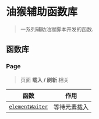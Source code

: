 # 油猴辅助函数库

> 一系列辅助油猴脚本开发的函数. 

## 函数库

### Page

> 页面 **载入 / 刷新** 相关

| 函数                                       | 作用         |
| ------------------------------------------ | ------------ |
| [`elementWaiter`](docx/Page#elementWaiter) | 等待元素载入 |
